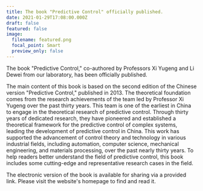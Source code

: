 ```yaml
---
title: The book "Predictive Control" officially published.
date: 2021-01-29T17:08:00.000Z
draft: false
featured: false
image:
  filename: featured.png
  focal_point: Smart
  preview_only: false
---
```

The book "Predictive Control," co-authored by Professors Xi Yugeng and Li Dewei from our laboratory, has been officially published.

The main content of this book is based on the second edition of the Chinese version "Predictive Control," published in 2013. The theoretical foundation comes from the research achievements of the team led by Professor Xi Yugeng over the past thirty years. This team is one of the earliest in China to engage in the theoretical research of predictive control. Through thirty years of dedicated research, they have pioneered and established a theoretical framework for the predictive control of complex systems, leading the development of predictive control in China. This work has supported the advancement of control theory and technology in various industrial fields, including automation, computer science, mechanical engineering, and materials processing, over the past nearly thirty years. To help readers better understand the field of predictive control, this book includes some cutting-edge and representative research cases in the field.

The electronic version of the book is available for sharing via a provided link. Please visit the website's homepage to find and read it.
